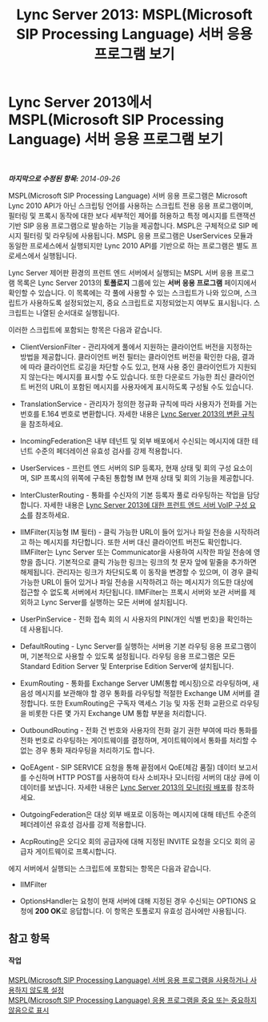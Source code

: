 ﻿---
title: 'Lync Server 2013: MSPL(Microsoft SIP Processing Language) 서버 응용 프로그램 보기'
TOCTitle: MSPL(Microsoft SIP Processing Language) 서버 응용 프로그램 보기
ms:assetid: b7df1323-b6bd-4925-8fe6-5241c91fe51b
ms:mtpsurl: https://technet.microsoft.com/ko-kr/library/Gg182575(v=OCS.15)
ms:contentKeyID: 49304818
ms.date: 08/24/2015
mtps_version: v=OCS.15
ms.translationtype: HT
---

# Lync Server 2013에서 MSPL(Microsoft SIP Processing Language) 서버 응용 프로그램 보기

 

_**마지막으로 수정된 항목:** 2014-09-26_

MSPL(Microsoft SIP Processing Language) 서버 응용 프로그램은 Microsoft Lync 2010 API가 아닌 스크립팅 언어를 사용하는 스크립트 전용 응용 프로그램이며, 필터링 및 프록시 동작에 대한 보다 세부적인 제어를 허용하고 특정 메시지를 트랜잭션 기반 SIP 응용 프로그램으로 발송하는 기능을 제공합니다. MSPL은 구체적으로 SIP 메시지 필터링 및 라우팅에 사용됩니다. MSPL 응용 프로그램은 UserServices 모듈과 동일한 프로세스에서 실행되지만 Lync 2010 API를 기반으로 하는 프로그램은 별도 프로세스에서 실행됩니다.

Lync Server 제어판 환경의 프런트 엔드 서버에서 실행되는 MSPL 서버 응용 프로그램 목록은 Lync Server 2013의 **토폴로지** 그룹에 있는 **서버 응용 프로그램** 페이지에서 확인할 수 있습니다. 이 목록에는 각 풀에 사용할 수 있는 스크립트가 나와 있으며, 스크립트가 사용하도록 설정되었는지, 중요 스크립트로 지정되었는지 여부도 표시됩니다. 스크립트는 나열된 순서대로 실행됩니다.

이러한 스크립트에 포함되는 항목은 다음과 같습니다.

  - ClientVersionFilter - 관리자에게 풀에서 지원하는 클라이언트 버전을 지정하는 방법을 제공합니다. 클라이언트 버전 필터는 클라이언트 버전을 확인한 다음, 결과에 따라 클라이언트 로깅을 차단할 수도 있고, 현재 사용 중인 클라이언트가 지원되지 않는다는 메시지를 표시할 수도 있습니다. 또한 다운로드 가능한 최신 클라이언트 버전의 URL이 포함된 메시지를 사용자에게 표시하도록 구성될 수도 있습니다.

  - TranslationService - 관리자가 정의한 정규화 규칙에 따라 사용자가 전화를 거는 번호를 E.164 번호로 변환합니다. 자세한 내용은 [Lync Server 2013의 변환 규칙](lync-server-2013-translation-rules.md)을 참조하세요.

  - IncomingFederation은 내부 테넌트 및 외부 배포에서 수신되는 메시지에 대한 테넌트 수준의 페더레이션 유효성 검사를 강제 적용합니다.

  - UserServices - 프런트 엔드 서버의 SIP 등록자, 현재 상태 및 회의 구성 요소이며, SIP 프록시의 위쪽에 구축된 통합형 IM 현재 상태 및 회의 기능을 제공합니다.

  - InterClusterRouting - 통화를 수신자의 기본 등록자 풀로 라우팅하는 작업을 담당합니다. 자세한 내용은 [Lync Server 2013에 대한 프런트 엔드 서버 VoIP 구성 요소](lync-server-2013-front-end-server-voip-components.md)를 참조하세요.

  - IIMFilter(지능형 IM 필터) - 클릭 가능한 URL이 들어 있거나 파일 전송을 시작하려고 하는 메시지를 차단합니다. 또한 서버 대신 클라이언트 버전도 확인합니다. IIMFilter는 Lync Server 또는 Communicator을 사용하여 시작한 파일 전송에 영향을 줍니다. 기본적으로 클릭 가능한 링크는 링크의 첫 문자 앞에 밑줄을 추가하면 해제됩니다. 관리자는 링크가 차단되도록 이 동작을 변경할 수 있으며, 이 경우 클릭 가능한 URL이 들어 있거나 파일 전송을 시작하려고 하는 메시지가 의도한 대상에 접근할 수 없도록 서버에서 차단됩니다. IIMFilter는 프록시 서버와 보관 서버를 제외하고 Lync Server를 실행하는 모든 서버에 설치됩니다.

  - UserPinService - 전화 접속 회의 시 사용자의 PIN(개인 식별 번호)을 확인하는 데 사용됩니다.

  - DefaultRouting - Lync Server를 실행하는 서버용 기본 라우팅 응용 프로그램이며, 기본적으로 사용할 수 있도록 설정됩니다. 라우팅 응용 프로그램은 모든 Standard Edition Server 및 Enterprise Edition Server에 설치됩니다.

  - ExumRouting - 통화를 Exchange Server UM(통합 메시징)으로 라우팅하며, 새 음성 메시지를 보관해야 할 경우 통화를 라우팅할 적절한 Exchange UM 서버를 결정합니다. 또한 ExumRouting은 구독자 액세스 기능 및 자동 전화 교환으로 라우팅을 비롯한 다른 몇 가지 Exchange UM 통합 부분을 처리합니다.

  - OutboundRouting - 전화 건 번호와 사용자의 전화 걸기 권한 부여에 따라 통화를 전화 번호로 라우팅하는 게이트웨이를 결정하며, 게이트웨이에서 통화를 처리할 수 없는 경우 통화 재라우팅을 처리하기도 합니다.

  - QoEAgent - SIP SERVICE 요청을 통해 끝점에서 QoE(체감 품질) 데이터 보고서를 수신하며 HTTP POST를 사용하여 타사 소비자나 모니터링 서버의 대상 큐에 이 데이터를 보냅니다. 자세한 내용은 [Lync Server 2013의 모니터링 배포](lync-server-2013-deploying-monitoring.md)를 참조하세요.

  - OutgoingFederation은 대상 외부 배포로 이동하는 메시지에 대해 테넌트 수준의 페더레이션 유효성 검사를 강제 적용합니다.

  - AcpRouting은 오디오 회의 공급자에 대해 지정된 INVITE 요청을 오디오 회의 공급자 게이트웨이로 프록시합니다.

에지 서버에서 실행되는 스크립트에 포함되는 항목은 다음과 같습니다.

  - IIMFilter

  - OptionsHandler는 요청이 현재 서버에 대해 지정된 경우 수신되는 OPTIONS 요청에 **200 OK**로 응답합니다. 이 항목은 토폴로지 유효성 검사에만 사용됩니다.

## 참고 항목

#### 작업

[MSPL(Microsoft SIP Processing Language) 서버 응용 프로그램을 사용하거나 사용하지 않도록 설정](lync-server-2013-enable-or-disable-a-microsoft-sip-processing-language-mspl-server-application.md)  
[MSPL(Microsoft SIP Processing Language) 응용 프로그램을 중요 또는 중요하지 않음으로 표시](lync-server-2013-mark-a-microsoft-sip-processing-language-mspl-application-as-critical-or-not-critical.md)

